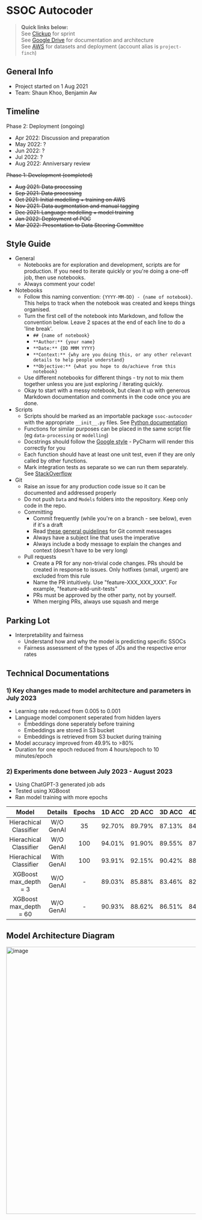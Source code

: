 # SSOC Autocoder

> **Quick links below:**  
> See [Clickup](https://app.clickup.com/3825139/v/l/s/43633588) for sprint  
> See [Google Drive](https://drive.google.com/drive/u/1/folders/1a4zV5ILczikQnraScjXRwi2XCNEQtfwA) for documentation and architecture  
> See [AWS](https://project-finch.signin.aws.amazon.com/console) for datasets and deployment (account alias is `project-finch`)

## General Info

* Project started on 1 Aug 2021
* Team: Shaun Khoo, Benjamin Aw

## Timeline

Phase 2: Deployment (ongoing)
* Apr 2022: Discussion and preparation
* May 2022: ?
* Jun 2022: ?
* Jul 2022: ?
* Aug 2022: Anniversary review

<s>Phase 1: Development (completed)
* Aug 2021: Data processing
* Sep 2021: Data processing
* Oct 2021: Initial modelling + training on AWS
* Nov 2021: Data augmentation and manual tagging
* Dec 2021: Language modelling + model training
* Jan 2022: Deployment of POC
* Mar 2022: Presentation to Data Steering Committee</s>

## Style Guide

* General
  * Notebooks are for exploration and development, scripts are for production. If you need to iterate quickly or you're doing a one-off job, then use notebooks.
  * Always comment your code! 
* Notebooks
  * Follow this naming convention: `{YYYY-MM-DD} - {name of notebook}`. This helps to track when the notebook was created and keeps things organised.
  * Turn the first cell of the notebook into Markdown, and follow the convention below. Leave 2 spaces at the end of each line to do a 'line break'.
    * `## {name of notebook}`
    * `**Author:** {your name}`
    * `**Date:** {DD MMM YYYY}`
    * `**Context:** {why are you doing this, or any other relevant details to help people understand}`
    * `**Objective:** {what you hope to do/achieve from this notebook}`
  * Use different notebooks for different things - try not to mix them together unless you are just exploring / iterating quickly.
  * Okay to start with a messy notebook, but clean it up with generous Markdown documentation and comments in the code once you are done.
* Scripts
  * Scripts should be marked as an importable package `ssoc-autocoder` with the appropriate `__init__.py` files. See [Python documentation](https://docs.python.org/3/tutorial/modules.html#packages)
  * Functions for similar purposes can be placed in the same script file (eg `data-processing` or `modelling`)  
  * Docstrings should follow the [Google style](https://github.com/google/styleguide/blob/gh-pages/pyguide.md#38-comments-and-docstrings) - PyCharm will render this correctly for you
  * Each function should have at least one unit test, even if they are only called by other functions.
  * Mark integration tests as separate so we can run them separately. See [StackOverflow](https://stackoverflow.com/questions/54898578/how-to-keep-unit-tests-and-integrations-tests-separate-in-pytest)
* Git
  * Raise an issue for any production code issue so it can be documented and addressed properly
  * Do not push `Data` and `Models` folders into the repository. Keep only code in the repo.  
  * Committing
    * Commit frequently (while you're on a branch - see below), even if it's a draft
    * Read [these general guidelines](https://chris.beams.io/posts/git-commit/) for Git commit messages
    * Always have a subject line that uses the imperative
    * Always include a body message to explain the changes and context (doesn't have to be very long)  
  * Pull requests  
    * Create a PR for any non-trivial code changes. PRs should be created in response to issues. Only hotfixes (small, urgent) are excluded from this rule
    * Name the PR intuitively. Use "feature-XXX_XXX_XXX". For example, "feature-add-unit-tests"
    * PRs must be approved by the other party, not by yourself. 
    * When merging PRs, always use squash and merge  

## Parking Lot

* Interpretability and fairness
  * Understand how and why the model is predicting specific SSOCs
  * Fairness assessment of the types of JDs and the respective error rates
 

## Technical Documentations

### 1) Key changes made to model architecture and parameters in July 2023
  * Learning rate reduced from 0.005 to 0.001
  * Language model component seperated from hidden layers
    * Embeddings done seperately before training
    * Embeddings are stored in S3 bucket
    * Embeddings is retrieved from S3 bucket during training
   * Model accuracy improved from 49.9% to >80%
   * Duration for one epoch reduced from 4 hours/epoch to 10 minutes/epoch

### 2) Experiments done between July 2023 - August 2023
  * Using ChatGPT-3 generated job ads
  * Tested using XGBoost
  * Ran model training with more epochs

|          Model         	|   Details  	|   Epochs   	|     1D ACC    	|     2D ACC    	|     3D ACC    	|     4D ACC    	|     5D ACC    	|     Top-3     	|     Top-5     	|
|:----------------------:	|:----------:	|:----------:	|:-------------:	|:-------------:	|:-------------:	|:-------------:	|:-------------:	|:-------------:	|:-------------:	|
| Hierachical Classifier 	|  W/O GenAI 	|      35    	|     92.70%    	|     89.79%    	|     87.13%    	|     84.29%    	|     79.38%    	|     91.52%    	|     94.39%    	|
| Hierachical Classifier 	|  W/O GenAI 	|     100    	|     94.01%    	|     91.90%    	|     89.55%    	|     87.23%    	|     84.01%    	|     94.01%    	|     96.47%    	|
| Hierachical Classifier 	| With GenAI 	|     100    	|     93.91%    	|     92.15%    	|     90.42%    	|     88.44%    	|     84.50%    	|     93.70%    	|     96.23%    	|
|  XGBoost max_depth = 3 	|  W/O GenAI 	|      -     	|     89.03%    	|     85.88%    	|     83.46%    	|     82.04%    	|     79.69%    	|     91.38%    	|     93.88%    	|
| XGBoost max_depth = 60 	|  W/O GenAI 	|      -     	|     90.93%    	|     88.62%    	|     86.51%    	|     84.57%    	|     82.32%    	|     92.49%    	|     94.78%    	|
 
## Model Architecture Diagram
<img width="710" alt="image" src="https://github.com/Benjamin-Aw-93/ssoc_autocoder/assets/66168700/4f58f3d2-6841-41d1-8e91-05666d461995">



